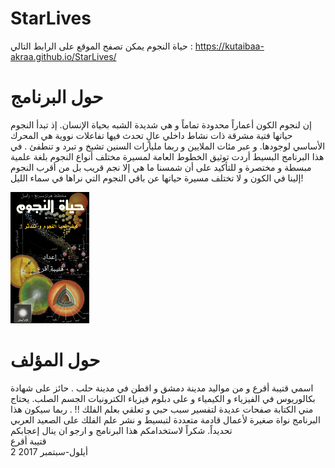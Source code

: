 # StarLives
حياة النجوم
يمكن تصفح الموقع على الرابط التالي : https://kutaibaa-akraa.github.io/StarLives/
<H1>حول البرنامج</H1>
<P>إن لنجوم الكون أعماراً محدودة تماماً و هي شديدة الشبه بحياة الإنسان. إذ تبدأ النجوم حياتها فتية مشرقة ذات نشاط داخلي عالٍ تحدث فيها تفاعلات نووية هي المحرك الأساسي لوجودها. و عبر مئات الملايين و ربما مليارات السنين تشيخ و تبرد و تنطفئ . في هذا البرنامج البسيط أردت توثيق الخطوط العامة لمسيرة مختلف أنواع النجوم بلغة  علمية مبسطة و مختصرة و للتأكيد على أن شمسنا ما هي إلا نجم قريب بل من أقرب النجوم إلينا في الكون و لا تختلف مسيرة حياتها عن باقي النجوم التي نراها في سماء الليل!
</P>
<img src="images/starlives.png" class="mikimg" style="max-width:25%"/>
<h1>حول المؤلف</h1>
<p>
اسمي قتيبة أقرع و من مواليد مدينة دمشق و اقطن في مدينة حلب . حائز على شهادة بكالوريوس في الفيزياء و الكيمياء و على دبلوم فيزياء الكترونيات الجسم الصلب. 
يحتاج مني الكتابة صفحات عديدة لتفسير سبب حبي و تعلقي بعلم الفلك !! .
ربما سيكون هذا البرنامج نواة صغيرة لأعمال قادمة متعددة لتبسيط و نشر علم الفلك على الصعيد العربي تحديداً.
شكراً لاستخدامكم هذا البرنامج و ارجو ان ينال إعجابكم
<br> 
قتيبة أقرع
<br>2 أيلول-سبتمبر 2017
</p>
